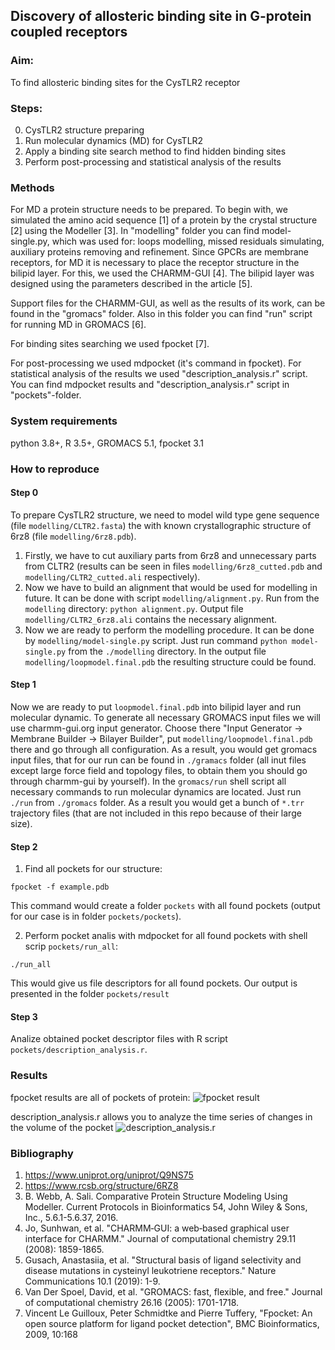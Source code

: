 ## Discovery of allosteric binding site in G-protein coupled receptors

### Aim: 
To find allosteric binding sites for the CysTLR2 receptor
### Steps:
0. CysTLR2 structure preparing
1. Run molecular dynamics (MD) for CysTLR2 
2. Apply a binding site search method to find hidden binding sites
3. Perform post-processing and statistical analysis of the results

### Methods
For MD a protein structure needs to be prepared. To begin with, we simulated the amino acid sequence [1] of a protein by the crystal structure [2] using the Modeller [3]. 
In "modelling" folder you can find model-single.py, which was used for: loops modelling, missed residuals simulating, auxiliary proteins removing and refinement.
Since GPCRs are membrane receptors, for MD it is necessary to place the receptor structure in the bilipid layer. For this, we used the CHARMM-GUI [4]. The bilipid layer was designed using the parameters described in the article [5]. 

Support files for the CHARMM-GUI, as well as the results of its work, can be found in the "gromacs" folder. Also in this folder you can find "run" script for running MD in GROMACS [6].

For binding sites searching we used fpocket [7]. 

For post-processing we used mdpocket (it's command in fpocket). For statistical analysis of the results we used "description_analysis.r" script. You can find mdpocket results and "description_analysis.r" script in "pockets"-folder.

### System requirements
python 3.8+, R 3.5+, GROMACS 5.1, fpocket 3.1

### How to reproduce

#### Step 0

To prepare CysTLR2 structure, we need to model wild type gene sequence (file `modelling/CLTR2.fasta`) the with known crystallographic structure of 6rz8 (file `modelling/6rz8.pdb`). 
1. Firstly, we have to cut auxiliary parts from 6rz8 and unnecessary parts from CLTR2 (results can be seen in files `modelling/6rz8_cutted.pdb` and `modelling/CLTR2_cutted.ali` respectively).
2. Now we have to build an alignment that would be used for modelling in future. It can be done with script `modelling/alignment.py`. Run from the `modelling` directory: ```python alignment.py```. Output file `modelling/CLTR2_6rz8.ali` contains the necessary alignment.
3. Now we are ready to perform the modelling procedure. It can be done by `modelling/model-single.py` script. Just run command ```python model-single.py``` from the `./modelling` directory. In the output file `modelling/loopmodel.final.pdb` the resulting structure could be found.

#### Step 1

Now we are ready to put `loopmodel.final.pdb` into bilipid layer and run molecular dynamic. To generate all necessary GROMACS input files we will use charmm-gui.org input generator. Choose there "Input Generator -> Membrane Builder -> Bilayer Builder", put `modelling/loopmodel.final.pdb` there and go through all configuration. As a result, you would get gromacs input files, that for our run can be found in `./gramacs` folder (all inut files except large force field and topology files, to obtain them you should go through charmm-gui by yourself). In the `gromacs/run` shell script all necessary commands to run molecular dynamics are located. Just run `./run` from `./gromacs` folder. As a result you would get a bunch of `*.trr` trajectory files (that are not included in this repo because of their large size).

#### Step 2

1. Find all pockets for our structure:

```fpocket -f example.pdb```

This command would create a folder `pockets` with all found pockets (output for our case is in folder `pockets/pockets`).


2. Perform pocket analis with mdpocket for all found pockets with shell scrip `pockets/run_all`:

```./run_all```

This would give us file descriptors for all found pockets. Our output is presented in the folder `pockets/result`

#### Step 3

Analize obtained pocket descriptor files with R script `pockets/description_analysis.r`.  

### Results

fpocket results are all of pockets of protein:
![fpocket result](all_pockets.png)

description_analysis.r allows you to analyze the time series of changes in the volume of the pocket
![description_analysis.r](stat_analysis.png)

### Bibliography
1. https://www.uniprot.org/uniprot/Q9NS75
2. https://www.rcsb.org/structure/6RZ8
3. B. Webb, A. Sali. Comparative Protein Structure Modeling Using Modeller. Current Protocols in Bioinformatics 54, John Wiley & Sons, Inc., 5.6.1-5.6.37, 2016.
4. Jo, Sunhwan, et al. "CHARMM‐GUI: a web‐based graphical user interface for CHARMM." Journal of computational chemistry 29.11 (2008): 1859-1865.
5. Gusach, Anastasiia, et al. "Structural basis of ligand selectivity and disease mutations in cysteinyl leukotriene receptors." Nature Communications 10.1 (2019): 1-9.
6. Van Der Spoel, David, et al. "GROMACS: fast, flexible, and free." Journal of computational chemistry 26.16 (2005): 1701-1718.
7. Vincent Le Guilloux, Peter Schmidtke and Pierre Tuffery, "Fpocket: An open source platform for ligand pocket detection", BMC Bioinformatics, 2009, 10:168


